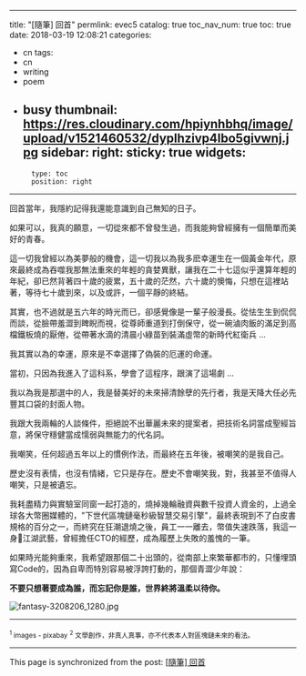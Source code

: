 
---
title: "[隨筆] 回首"
permlink: evec5
catalog: true
toc_nav_num: true
toc: true
date: 2018-03-19 12:08:21
categories:
- cn
tags:
- cn
- writing
- poem
- busy
thumbnail: https://res.cloudinary.com/hpiynhbhq/image/upload/v1521460532/dyplhzivp4lbo5givwnj.jpg
sidebar:
    right:
        sticky: true
widgets:
    -
        type: toc
        position: right
---


回首當年，我隱約記得我還能意識到自己無知的日子。

如果可以，我真的願意，一切從來都不曾發生過，而我能夠曾經擁有一個簡單而美好的青春。

這一切我曾經以為美夢般的機會，這一切我以為我多麽幸運生在一個黃金年代，原來最終成為吞噬我那無法重來的年輕的貪婪異獸，讓我在二十七這似乎還算年輕的年紀，卻已然背著四十歲的疲累，五十歲的茫然，六十歲的懊悔，只想在這裡站著，等待七十歲到來，以及或許，一個平靜的終結。

其實，也不過就是五六年的時光而已，卻感覺像是一輩子般漫長。從怯生生到侃侃而談，從臉帶羞澀到睥睨而視，從尊師重道到打倒保守，從一碗滷肉飯的滿足到高檔鐵板燒的厭倦，從帶著水滴的清晨小綠苗到裝滿虛幣的新時代紅衛兵 ...

我其實以為的幸運，原來是不幸選擇了偽裝的厄運的命運。

當初，只因為我進入了這科系，學會了這程序，跟演了這場劇 ... 

我以為我是那選中的人，我是替美好的未來掃清餘孽的先行者，我是天降大任必先豐其口袋的封面人物。

我跟大我兩輪的人談條件，拒絕說不出華麗未來的提案者，把技術名詞當成聖經旨意，將保守穩健當成懦弱與無能力的代名詞。

我嘲笑，任何超過五年以上的慣例作法，而最終在五年後，被嘲笑的是我自己。

歷史沒有表情，也沒有情緒，它只是存在。歷史不會嘲笑我，對，我甚至不值得人嘲笑，只是被遺忘。

我耗盡精力與實驗室同窗一起打造的，燒掉幾輪融資與數千投資人資金的，上過全球各大幣圈媒體的，"下世代區塊鏈毫秒級智慧交易引擎"，最終表現到不了白皮書規格的百分之一，而終究在狂潮退燒之後，員工一一離去，幣值失速跌落，我這一身江湖武藝，曾經擔任CTO的經歷，成為履歷上失敗的羞愧的一筆。

如果時光能夠重來，我希望跟那個二十出頭的，從南部上來繁華都市的，只懂埋頭寫Code的，因為自卑而特別容易被浮誇打動的，那個青澀少年說：

**不要只想著要成為誰，而忘記你是誰，世界終將溫柔以待你。**

![fantasy-3208206_1280.jpg](https://res.cloudinary.com/hpiynhbhq/image/upload/v1521460532/dyplhzivp4lbo5givwnj.jpg)

****
<sub><sup>1</sup> images - pixabay</sub>
<sub><sup>2</sup> 文學創作，非真人真事，亦不代表本人對區塊鏈未來的看法。</sub>

- - -

This page is synchronized from the post: [[隨筆] 回首](https://steemit.com/@deanliu/evec5)

